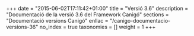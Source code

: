 +++
date        = "2015-06-02T17:11:42+01:00"
title       = "Versió 3.6"
description = "Documentació de la versió 3.6 del Framework Canigó"
sections    = "Documentació versions Canigó"
enllac		= "/canigo-documentacio-versions-36"
no_index 	= true
taxonomies  = []
weight 		= 1
+++
